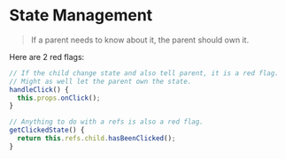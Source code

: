 # State Management

> If a parent needs to know about it, the parent should own it.

Here are 2 red flags:

```js
// If the child change state and also tell parent, it is a red flag.
// Might as well let the parent own the state.
handleClick() {
  this.props.onClick();
}

// Anything to do with a refs is also a red flag.
getClickedState() {
  return this.refs.child.hasBeenClicked();
}
```